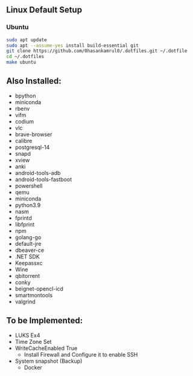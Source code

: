 ## Linux Default Setup
### Ubuntu
```bash
sudo apt update
sudo apt --assume-yes install build-essential git
git clone https://github.com/0hasankamrul0/.dotfiles.git ~/.dotfile
cd ~/.dotfiles
make ubuntu
```

## Also Installed:
* bpython
* miniconda
* rbenv
* vifm
* codium
* vlc
* brave-browser
* calibre
* postgresql-14
* snapd
* xview
* anki
* android-tools-adb
* android-tools-fastboot
* powershell
* qemu
* miniconda
* python3.9
* nasm
* fprintd
* libfprint
* npm
* golang-go
* default-jre
* dbeaver-ce
* .NET SDK
* Keepassxc
* Wine
* qbitorrent
* conky
* beignet-opencl-icd
* smartmontools
* valgrind



## To be Implemented:
* LUKS Ex4
* Time Zone Set
* WriteCacheEnabled True
  * Install Firewall and Configure it to enable SSH
* System snapshot (Backup)
  * Docker

